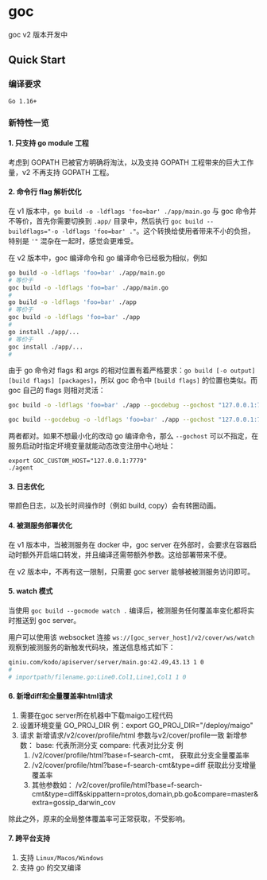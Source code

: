 # goc

goc v2 版本开发中

## Quick Start

### 编译要求 

`Go 1.16+`

### 新特性一览

#### 1. 只支持 go module 工程

考虑到 GOPATH 已被官方明确将淘汰，以及支持 GOPATH 工程带来的巨大工作量，v2 不再支持 GOPATH 工程。

#### 2. 命令行 flag 解析优化

在 v1 版本中，`go build -o -ldflags 'foo=bar' ./app/main.go` 与 goc 命令并不等价，首先你需要切换到 `.app/` 目录中，然后执行 `goc build --buildflags="-o -ldflags 'foo=bar' ."`。这个转换给使用者带来不小的负担，特别是 `'"` 混杂在一起时，感觉会更难受。

在 v2 版本中，goc 编译命令和 go 编译命令已经极为相似，例如

```bash
go build -o -ldflags 'foo=bar' ./app/main.go
# 等价于
goc build -o -ldflags 'foo=bar' ./app/main.go
#
go build -o -ldflags 'foo=bar' ./app
# 等价于
goc build -o -ldflags 'foo=bar' ./app
#
go install ./app/...
# 等价于
goc install ./app/...
#
```

由于 go 命令对 flags 和 args 的相对位置有着严格要求：`go build [-o output] [build flags] [packages]`，所以 goc 命令中 `[build flags]` 的位置也类似。而 goc 自己的 flags 则相对灵活：

```bash
goc build -o -ldflags 'foo=bar' ./app --gocdebug --gochost "127.0.0.1:7779" 

goc build --gocdebug -o -ldflags 'foo=bar' ./app --gochost "127.0.0.1:7779" 
```

两者都对。如果不想最小化的改动 go 编译命令，那么 `--gochost` 可以不指定，在服务启动时指定坏境变量就能动态改变注册中心地址：

```
export GOC_CUSTOM_HOST="127.0.0.1:7779"
./agent
```

#### 3. 日志优化

带颜色日志，以及长时间操作时（例如 build, copy）会有转圈动画。

#### 4. 被测服务部署优化

在 v1 版本中，当被测服务在 docker 中，goc server 在外部时，会要求在容器启动时额外开启端口转发，并且编译还需带额外参数。这给部署带来不便。

在 v2 版本中，不再有这一限制，只需要 goc server 能够被被测服务访问即可。

#### 5. watch 模式

当使用 `goc build --gocmode watch .` 编译后，被测服务任何覆盖率变化都将实时推送到 goc server。

用户可以使用该 websocket 连接 `ws://[goc_server_host]/v2/cover/ws/watch` 观察到被测服务的新触发代码块，推送信息格式如下：

```bash
qiniu.com/kodo/apiserver/server/main.go:42.49,43.13 1 0
#
# importpath/filename.go:Line0.Col1,Line1,Col1 1 0
```

#### 6. 新增diff和全量覆盖率html请求
1. 需要在goc server所在机器中下载maigo工程代码
2. 设置环境变量 GO_PROJ_DIR
    例：export GO_PROJ_DIR="/deploy/maigo"
3. 请求
    新增请求/v2/cover/profile/html
    参数与v2/cover/profile一致
    新增参数：
        base: 代表所测分支
        compare: 代表对比分支
    例
    1. /v2/cover/profile/html?base=f-search-cmt， 获取此分支全量覆盖率
    2. /v2/cover/profile/html?base=f-search-cmt&type=diff 获取此分支增量覆盖率
    3. 其他参数如： /v2/cover/profile/html?base=f-search-cmt&type=diff&skippattern=protos,domain,pb.go&compare=master&extra=gossip_darwin_cov



除此之外，原来的全局整体覆盖率可正常获取，不受影响。

#### 7. 跨平台支持

1. 支持 `Linux/Macos/Windows`
2. 支持 go 的交叉编译